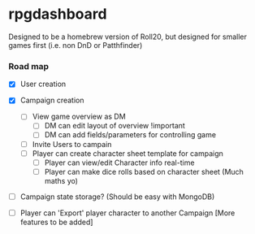 # rpgdashboard

Designed to be a homebrew version of Roll20, but designed for smaller games first (i.e. non DnD or Patthfinder)

### Road map

- [x] User creation
- [x] Campaign creation
  - [ ] View game overview as DM
    - [ ] DM can edit layout of overview !important
    - [ ] DM can add fields/parameters for controlling game
  - [ ] Invite Users to campain
  - [ ] Player can create character sheet template for campaign
    - [ ] Player can view/edit Character info real-time
    - [ ] Player can make dice rolls based on character sheet (Much maths yo)
- [ ] Campaign state storage? (Should be easy with MongoDB)
- [ ] Player can 'Export' player character to another Campaign
[More features to be added]
  
